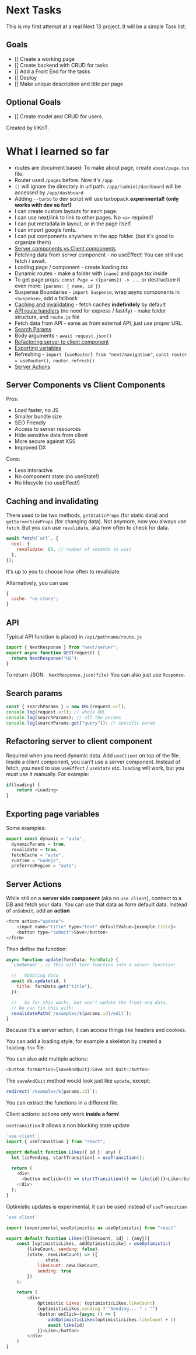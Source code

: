 # Next Tasks

This is my first attempt at a real Next 13 project. It will be a simple Task list.

## Goals

- [] Create a working page
- [] Create backend with CRUD for tasks
- [] Add a Front End for the tasks
- [] Deploy
- [] Make unique description and title per page

## Optional Goals

- [] Create model and CRUD for users.

Created by lilKriT.

# What I learned so far

- routes are document based: To make about page, create `about/page.tsx` file.
- Router used `/pages` before. Now it's `/app`
- `()` will ignore the directory in url path. `/app/(admin)/dashboard` will be accessed by `/app/dashboard`
- Adding `--turbo` to dev script will use turbopack.**experimental!** **(only works with dev so far!)**
- I can create custom layouts for each page.
- I can use next/link to link to other pages. No `<a>` required!
- I can put metadata in layout, or in the page itself.
- I can import google fonts.
- I can put components anywhere in the app folder. (but it's good to organize them)
- [Server components vs Client components](#server-components-vs-client-components)
- Fetching data from server component - no useEffect! You can still use fetch / await.
- Loading page / component - create loading.tsx
- Dynamic routes - make a folder with `[name]` and page.tsx inside
- To get page props: `const Page = ({params}) -> ...` or destructure it even more: `{params: { name, id }}`
- Suspense Boundaries - `import Suspense`, wrap async components in `<Suspense>`, add a fallback
- [Caching and invalidating](#caching-and-invalidating) - fetch caches **indefinitely** by default
- [API route handlers](#api) (no need for express / fastify) - make folder structure, and `route.js` file
- Fetch data from API - same as from external API, just use proper URL.
- [Search Params](#search-params)
- Body arguments - `await request.json()`
- [Refactoring server to client component](#refactoring-server-to-client-component)
- [Exporting variables](#exporting-page-variables)
- Refreshing - `import {useRouter} from "next/navigation"`, `const router = useRouter()`,` router.refresh()`
- [Server Actions](#server-actions)

## Server Components vs Client Components

Pros:

- Load faster, no JS
- Smaller bundle size
- SEO Friendly
- Access to server resources
- Hide sensitive data from client
- More secure against XSS
- Improved DX

Cons:

- Less interactive
- No component state (no useState!)
- No lifecycle (no useEffect!)

## Caching and invalidating

There used to be two methods, `getStaticProps` (for static data) and `getServerSideProps` (for changing data). Not anymore, now you always use `fetch`. But you can use `revalidate`, aka how often to check for data.

```js
await fetch(`url`, {
  next: {
    revalidate: 60, // number of seconds to wait
  },
});
```

It's up to you to choose how often to revalidate.

Alternatively, you can use

```js
{
  cache: "no-store";
}
```

## API

Typical API function is placed in `/api/pathname/route.js`

```js
import { NextResponse } from "next/server";
export async function GET(request) {
  return NextResponse("Hi");
}
```

To return JSON: ` NextResponse.json(file)`
You can also just use `Response`.

## Search params

```js
const { searchParams } = new URL(request.url);
console.log(request.url); // whole URL
console.log(searchParams); // all the params
console.log(searchParams.get("query")); // specific param
```

## Refactoring server to client component

Required when you need dynamic data. Add `useClient` on top of the file. Inside a client component, you can't use a server component. Instead of fetch, you need to use `useEffect` / `useState` etc. `loading` will work, but you must use it manually. For example:

```js
if(loading) {
    return <Loading>
}
```

## Exporting page variables

Some examples:

```js
export const dynamic = "auto",
  dynamicParams = true,
  revalidate = true,
  fetchCache = "auto",
  runtime = "nodejs",
  preferredRegion = "auto";
```

## Server Actions

While still on a **server side component** (aka no `use client`), connect to a DB and fetch your data.
You can use that data as form default data.
Instead of `onSubmit`, add an **action**

```js
<form action="update">
    <input name="title" type="text" defaultValue={example.title}>
    <button type="submit">Save</button>
</form>
```

Then define the function:

```js
async function update(formData: FormData) {
  `useServer`; // This will turn function into a server function!

  //   Updating data
  await db.update(id, {
    title: formData.get("title"),
  });

  //   So far this works, but won't update the front-end data.
  // We can fix this with:
  revalidatePath(`/examples/${params.id}/edit`);
}
```

Because it's a server action, it can access things like headers and cookies.

You can add a loading style, for example a skeleton by created a `loading.tsx` file.

You can also add multiple actions:

```js
<button formAction={saveAndQuit}>Save and Quit</button>
```

The `saveAndQuit` method would look just like `update`, except:

```js
redirect(`/examples/${params.id}`);
```

You can extract the functions in a different file.

Client actions:
actions only work **inside a form**!

`useTransition`
It allows a non blocking state update

```js
`use client`;
import { useTransition } from "react";

export default function Likes({ id }: any) {
  let [isPending, startTransition] = useTransition();

  return (
    <div>
      <button onClick={() => startTransition(() => like(id))}>Like</button>
    </div>
  );
}
```

Optimistic updates is experimental, it can be used instead of `useTransition`

```js
`use client`

import {experimental_useOptimistic as useOptimistic} from "react"

export default function Likes({likeCount, id} : {any}){
    const [optimisticLikes, addOptimisticLike] = useOptimistic(
        {likeCount, sending: false},
        (state, newLikeCount) => ({
            ...state,
            likeCount: newLikeCount,
            sending: true
        })
    );

    return (
        <div>
            Optimistic Likes: {optimisticLikes.likeCount}
            {optimisticLikes.sending ? "Sending... " : ""}
            <button onClick={async () => {
                addOptimisticLikes(optimisticLikes.likeCount + 1)
                await like(id)
            }}>Like</button>
        </div>
    )
}
```
